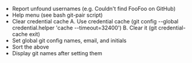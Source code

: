 - Report unfound usernames (e.g. Couldn't find FooFoo on GitHub)
- Help menu (see bash git-pair script)
- Clear credential cache
  A. Use credential cache (git config --global credential.helper 'cache --timeout=32400')
  B. Clear it (git credential-cache exit)
- Set global git config names, email, and initials
- Sort the above
- Display git names after setting them
